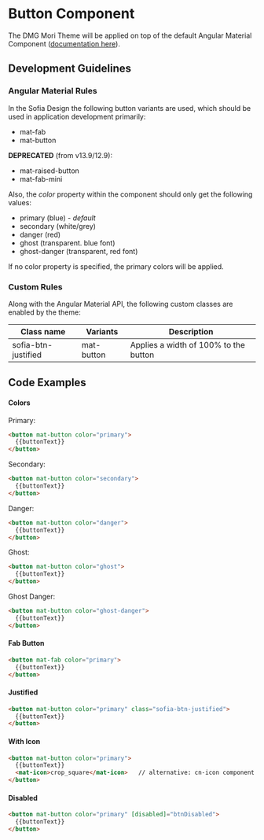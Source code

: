 ﻿# Button Component

The DMG Mori Theme will be applied on top of the default Angular Material Component ([documentation here](https://material.angular.io/components/button/overview)).

## Development Guidelines

### Angular Material Rules

In the Sofia Design the following button variants are used, which should be used in application development primarily:
- mat-fab
- mat-button

**DEPRECATED** (from v13.9/12.9):
- mat-raised-button
- mat-fab-mini

Also, the *color* property within the component should only get the following values:
- primary (blue) - *default*
- secondary (white/grey)
- danger (red)
- ghost (transparent. blue font)
- ghost-danger (transparent, red font)

If no color property is specified, the primary colors will be applied.

### Custom Rules

Along with the Angular Material API, the following custom classes are enabled by the theme:

| Class name      | Variants         | Description                           |
|-----------------|------------------|---------------------------------------|
| sofia-btn-justified   | mat-button       | Applies a width of 100% to the button |


## Code Examples

#### Colors

Primary:
``` html
<button mat-button color="primary">
  {{buttonText}}
</button>
```

Secondary:
``` html
<button mat-button color="secondary">
  {{buttonText}}
</button>
```

Danger:
``` html
<button mat-button color="danger">
  {{buttonText}}
</button>
```

Ghost:
``` html
<button mat-button color="ghost">
  {{buttonText}}
</button>
```

Ghost Danger:
``` html
<button mat-button color="ghost-danger">
  {{buttonText}}
</button>
```

#### Fab Button

``` html
<button mat-fab color="primary">
  {{buttonText}}
</button>
```

#### Justified

``` html
<button mat-button color="primary" class="sofia-btn-justified">
  {{buttonText}}
</button>
```

#### With Icon

``` html
<button mat-button color="primary">
  {{buttonText}}
  <mat-icon>crop_square</mat-icon>   // alternative: cn-icon component
</button>
```

#### Disabled

``` html
<button mat-button color="primary" [disabled]="btnDisabled">
  {{buttonText}}
</button>
```
